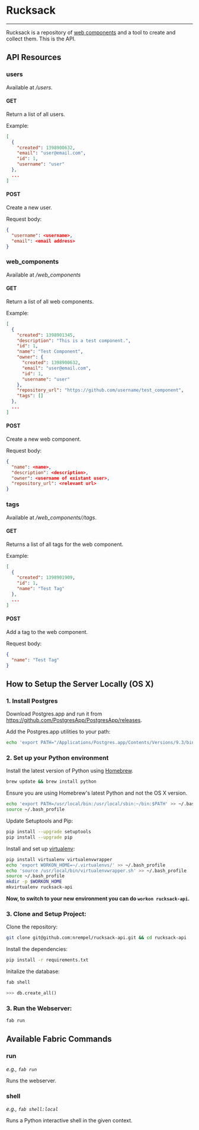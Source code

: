 # Rucksack
----------

Rucksack is a repository of [web components](http://www.w3.org/TR/components-intro/) and a tool to create and collect them.  This is the API.

## API Resources

### users

Available at */users*.

#### GET

Return a list of all users.

Example:
```json
[
  {
    "created": 1398900632,
    "email": "user@email.com",
    "id": 1,
    "username": "user"
  },
  ...
]
```

#### POST

Create a new user.

Request body:

```json
{
  "username": <username>,
  "email": <email address>
}
```

### web_components

Available at */web_components*

#### GET

Return a list of all web components.

Example:
```json
[
  {
    "created": 1398901345,
    "description": "This is a test component.",
    "id": 1,
    "name": "Test Component",
    "owner": {
      "created": 1398900632,
      "email": "user@email.com",
      "id": 1,
      "username": "user"
    },
    "repository_url": "https://github.com/username/test_component",
    "tags": []
  },
  ...
]
```

#### POST

Create a new web component.

Request body:
```json
{
  "name": <name>,
  "description": <description>,
  "owner": <username of existant user>,
  "repository_url": <relevant url>
}
```

### tags

Available at */web_components/<id>/tags*.

#### GET

Returns a list of all tags for the web component.

Example:
```json
[
  {
    "created": 1398901909,
    "id": 1,
    "name": "Test Tag"
  },
  ...
]
```

#### POST

Add a tag to the web component.

Request body:
```json
{
  "name": "Test Tag"
}
```

## How to Setup the Server Locally (OS X)

### 1. Install Postgres

Download Postgres.app and run it from https://github.com/PostgresApp/PostgresApp/releases.

Add the Postgres.app utilities to your path:

```sh
echo 'export PATH="/Applications/Postgres.app/Contents/Versions/9.3/bin:$PATH"' >> ~/.bash_profile
```

### 2. Set up your Python environment

Install the latest version of Python using [Homebrew](http://brew.sh/).

```sh
brew update && brew install python
```

Ensure you are using Homebrew's latest Python and not the OS X version.

```sh
echo 'export PATH=/usr/local/bin:/usr/local/sbin:~/bin:$PATH' >> ~/.bash_profile
source ~/.bash_profile
```

Update Setuptools and Pip:

```sh
pip install --upgrade setuptools
pip install --upgrade pip
```

Install and set up [virtualenv](https://pypi.python.org/pypi/virtualenv):

```sh
pip install virtualenv virtualenvwrapper
echo 'export WORKON_HOME=~/.virtualenvs/' >> ~/.bash_profile
echo 'source /usr/local/bin/virtualenvwrapper.sh' >> ~/.bash_profile
source ~/.bash_profile
mkdir -p $WORKON_HOME
mkvirtualenv rucksack-api
```

**Now, to switch to your new environment you can do `workon rucksack-api`.**

### 3. Clone and Setup Project:

Clone the repository:

```sh
git clone git@github.com:nrempel/rucksack-api.git && cd rucksack-api
```

Install the dependencies:

```sh
pip install -r requirements.txt
```

Initalize the database:

```sh
fab shell
```
```python
>>> db.create_all()
```

### 3. Run the Webserver:

```sh
fab run
```

## Available Fabric Commands

### run

*e.g., `fab run`*

Runs the webserver.

### shell

*e.g., `fab shell:local`*

Runs a Python interactive shell in the given context.
